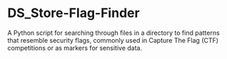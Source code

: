 # DS_Store-Flag-Finder
A Python script for searching through files in a directory to find patterns that resemble security flags, commonly used in Capture The Flag (CTF) competitions or as markers for sensitive data.
